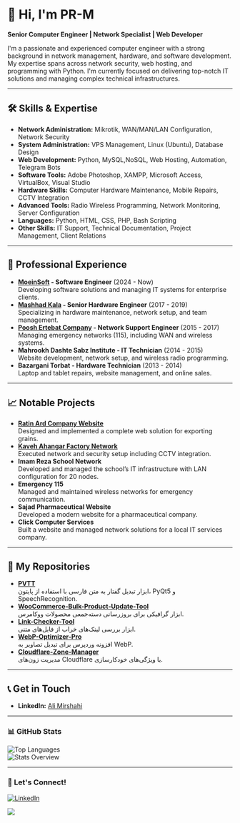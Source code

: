 # 👋 Hi, I'm PR-M

**Senior Computer Engineer | Network Specialist | Web Developer**

I'm a passionate and experienced computer engineer with a strong background in network management, hardware, and software development. My expertise spans across network security, web hosting, and programming with Python. I'm currently focused on delivering top-notch IT solutions and managing complex technical infrastructures.

---

## 🛠 Skills & Expertise
- **Network Administration:** Mikrotik, WAN/MAN/LAN Configuration, Network Security
- **System Administration:** VPS Management, Linux (Ubuntu), Database Design
- **Web Development:** Python, MySQL,NoSQL, Web Hosting, Automation, Telegram Bots
- **Software Tools:** Adobe Photoshop, XAMPP, Microsoft Access, VirtualBox, Visual Studio
- **Hardware Skills:** Computer Hardware Maintenance, Mobile Repairs, CCTV Integration
- **Advanced Tools:** Radio Wireless Programming, Network Monitoring, Server Configuration
- **Languages:** Python, HTML, CSS, PHP, Bash Scripting
- **Other Skills:** IT Support, Technical Documentation, Project Management, Client Relations

---

## 💼 Professional Experience
- **[MoeinSoft](https://moeinsoft.com/) - Software Engineer** (2024 - Now)  
  Developing software solutions and managing IT systems for enterprise clients.
- **[Mashhad Kala](https://mashadkala.com/) - Senior Hardware Engineer** (2017 - 2019)  
  Specializing in hardware maintenance, network setup, and team management.
- **[Poosh Ertebat Company](https://rasmio.com/company/10380299882/direct/) - Network Support Engineer** (2015 - 2017)  
  Managing emergency networks (115), including WAN and wireless systems.
- **Mahrookh Dashte Sabz Institute - IT Technician** (2014 - 2015)  
  Website development, network setup, and wireless radio programming.
- **Bazargani Torbat - Hardware Technician** (2013 - 2014)  
  Laptop and tablet repairs, website management, and online sales.

---

## 📈 Notable Projects
- **[Ratin Ard Company Website](http://ratinard.com)**  
  Designed and implemented a complete web solution for exporting grains.  
- **[Kaveh Ahangar Factory Network](https://gsksite.com)**  
  Executed network and security setup including CCTV integration.  
- **Imam Reza School Network**  
  Developed and managed the school’s IT infrastructure with LAN configuration for 20 nodes.  
- **Emergency 115**  
  Managed and maintained wireless networks for emergency communication.  
- **Sajad Pharmaceutical Website**  
  Developed a modern website for a pharmaceutical company.  
- **Click Computer Services**  
  Built a website and managed network solutions for a local IT services company.

---

## 📂 My Repositories
- [**PVTT**](https://github.com/Scary-technologies/PVTT)  
  ابزار تبدیل گفتار به متن فارسی با استفاده از پایتون، PyQt5 و SpeechRecognition.  
- [**WooCommerce-Bulk-Product-Update-Tool**](https://github.com/Scary-technologies/WooCommerce-Bulk-Product-Update-Tool)  
  ابزار گرافیکی برای بروزرسانی دسته‌جمعی محصولات ووکامرس.  
- [**Link-Checker-Tool**](https://github.com/Scary-technologies/Link-Checker-Tool)  
  ابزار بررسی لینک‌های خراب از فایل‌های متنی.  
- [**WebP-Optimizer-Pro**](https://github.com/Scary-technologies/WebP-Optimizer-Pro)  
  افزونه وردپرس برای تبدیل تصاویر به WebP.  
- [**Cloudflare-Zone-Manager**](https://github.com/Scary-technologies/Cloudflare-Zone-Manager)  
  مدیریت زون‌های Cloudflare با ویژگی‌های خودکارسازی.

---

## 📞 Get in Touch
- **LinkedIn:** [Ali Mirshahi](https://www.linkedin.com/in/ali-mirshahi-507948248)

---

### 📊 GitHub Stats
![Top Languages](https://github-readme-stats.vercel.app/api/top-langs/?username=Scary-technologies&layout=compact&theme=radical)  
![Stats Overview](https://github-profile-summary-cards.vercel.app/api/cards/profile-details?username=Scary-technologies&theme=radical)

---

### 🔗 Let's Connect!
[![LinkedIn](https://img.shields.io/badge/LinkedIn-Connect-blue)](https://www.linkedin.com/in/ali-mirshahi-507948248)

<a href="https://www.coffeebede.com/pr-m"><img class="img-fluid" src="https://coffeebede.ir/DashboardTemplateV2/app-assets/images/banner/default-yellow.svg" /></a>
